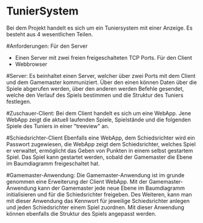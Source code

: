 # TunierSystem
Bei dem Projekt handelt es sich um ein Tuniersystem mit einer Anzeige.
Es besteht aus 4 wesentlichen Teilen.

#Anforderungen:
Für den Server
 - Einen Server mit zwei freien freigeschalteten TCP Ports.
Für den Client
 - Webbrowser

 

#Server:
Es beinhaltet einen Server, welcher über zwei Ports mit dem Client und dem Gamemaster
kommuniziert. Über den einen können Daten über die Spiele abgerufen werden, über den anderen
werden Befehle gesendet, welche den Verlauf des Spiels bestimmen und die Struktur des Tuniers festlegen.

#Zuschauer-Client:
Bei dem Client handelt es sich um eine WebApp.
Jene WebApp zeigt die aktuell laufenden Spiele, Spielstände und die folgenden Spiele
des Tuniers in einer "treeview" an.

#Schiedsrichter-Client
Ebenfalls eine WebApp, dem Schiedsrichter wird ein Passwort zugewiesen, die WebApp zeigt dem Schiedsrichter, welches Spiel er verwaltet,
ermöglicht das Geben von Punkten in einem selbst gestartem Spiel. Das Spiel kann gestartet werden, sobald der Gamemaster die Ebene im Baumdiagramm
freigeschaltet hat.

#Gamemaster-Anwendung:
Die Gamemaster-Anwendung ist im grunde genommen eine Erweiterung der Client WebApp.
Mit der Gamemaster-Anwendung kann der Gamemaster jede neue Ebene im Baumdiagramm initialisieren und für die Schiedsrichter freigeben.
Des Weiteren, kann man mit dieser Anwendung das Kennwort für jeweilige Schiedsrichter anlegen und jeden Schiedsrichter einem
Spiel zuordnen. Mit dieser Anwendung können ebenfalls die Struktur des Spiels angepasst werden. 


